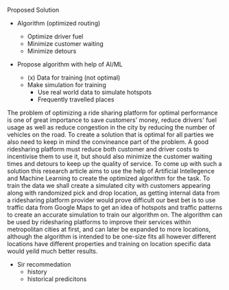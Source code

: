 Proposed Solution

- Algorithm (optimized routing)
	- Optimize driver fuel
	- Minimize customer waiting
	- Minimize detours
	
- Propose algorithm with help of AI/ML
	- (x) Data for training (not optimal)
	- Make simulation for training
		- Use real world data to simulate hotspots
		- Frequently travelled places


The problem of optimizing a ride sharing platform for optimal performance is one of great importance to save customers' money, reduce drivers' fuel usage as well as reduce congestion in the city by reducing the number of vehicles on the road. To create a solution that is optimal for all parties we also need to keep in mind the convineance part of the problem. A good ridesharing platform must reduce both customer and driver costs to incentivise them to use it, but should also minimize the customer waiting times and detours to keep up the quality of service. To come up with such a solution this research article aims to use the help of Artificial Intellegence and Machine Learning to create the optimized algorithm for the task. To train the data we shall create a simulated city with customers appearing along with randomized pick and drop location, as getting internal data from a ridesharing platform provider would prove difficult our best bet is to use traffic data from Google Maps to get an idea of hotspots and traffic patterns to create an accurate simulation to train our algorithm on. The algorithm can be used by ridesharing platforms to improve their services within metropolitan cities at first, and can later be expanded to more locations, although the algorithm is intended to be one-size fits all however different locations have different properties and training on location specific data would yeild much better results.

- Sir recommedation
	- history
	- historical predicitons
